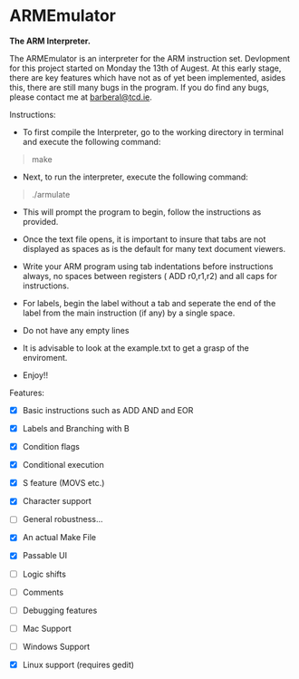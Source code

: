 # ARMEmulator
**The ARM Interpreter.**

The ARMEmulator is an interpreter for the ARM instruction set. Devlopment for this project started on Monday the 13th of Augest. At this early stage, there are key features which have not as of yet been implemented, asides this, there are still many bugs in the program. If you do find any bugs, please contact me at barberal@tcd.ie.

Instructions:

- To first compile the Interpreter, go to the working directory in terminal and execute the following command:

> make

- Next, to run the interpreter, execute the following command:

>./armulate

- This will prompt the program to begin, follow the instructions as provided.

- Once the text file opens, it is important to insure that tabs are not displayed as spaces as is the default for many text document viewers.

- Write your ARM program using tab indentations before instructions always, no spaces between registers ( ADD r0,r1,r2) and all caps for instructions.

- For labels, begin the label without a tab and seperate the end of the label from the main instruction (if any) by a single space.

- Do not have any empty lines

- It is advisable to look at the example.txt to get a grasp of the enviroment.

- Enjoy!!


Features: 

 - [X] Basic instructions such as ADD AND and EOR
 
 - [X] Labels and Branching with B

 - [X] Condition flags
 
 - [X] Conditional execution

 - [X] S feature (MOVS etc.)

 - [X] Character support

 - [ ] General robustness...

 - [X] An actual Make File

 - [X] Passable UI

 - [ ] Logic shifts

 - [ ] Comments

 - [ ] Debugging features

 - [ ] Mac Support

 - [ ] Windows Support

 - [X] Linux support (requires gedit)
